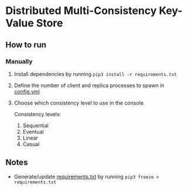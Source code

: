 # Distributed Multi-Consistency Key-Value Store

## How to run

### Manually

1. Install dependencies by running `pip3 install -r requirements.txt`
1. Define the number of client and replica processes to spawn in [config.yml](./config.yml)
1. Choose which consistency level to use in the console

    Consistency levels:
    1. Sequential
    1. Eventual
    1. Linear
    1. Casual

## Notes

- Generate/update [requirements.txt](./requirements.txt) by running `pip3 freeze > requirements.txt`
